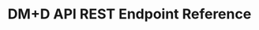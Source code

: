 ---
layout: rebilly
title: DM+D API REST Endpoint Reference
permalink: rest_endpoints_reference.html
swagger: dmd_api.yaml
---